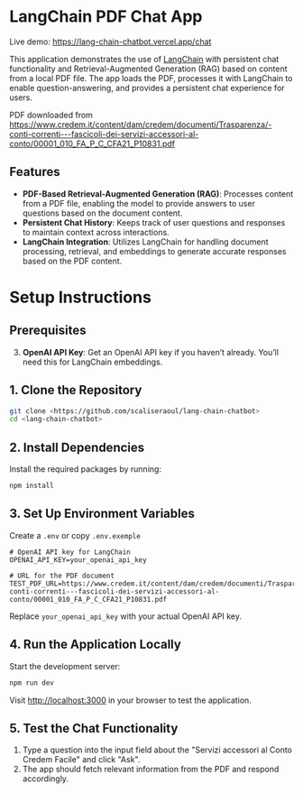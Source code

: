# LangChain PDF Chat App

Live demo: https://lang-chain-chatbot.vercel.app/chat

This application demonstrates the use of [LangChain](https://github.com/hwchase17/langchain) with persistent chat functionality and Retrieval-Augmented Generation (RAG) based on content from a local PDF file. The app loads the PDF, processes it with LangChain to enable question-answering, and provides a persistent chat experience for users. 

PDF downloaded from https://www.credem.it/content/dam/credem/documenti/Trasparenza/-conti-correnti---fascicoli-dei-servizi-accessori-al-conto/00001_010_FA_P_C_CFA21_P10831.pdf

## Features

- **PDF-Based Retrieval-Augmented Generation (RAG)**: Processes content from a PDF file, enabling the model to provide answers to user questions based on the document content.
- **Persistent Chat History**: Keeps track of user questions and responses to maintain context across interactions.
- **LangChain Integration**: Utilizes LangChain for handling document processing, retrieval, and embeddings to generate accurate responses based on the PDF content.

# Setup Instructions

## Prerequisites

3. **OpenAI API Key**: Get an OpenAI API key if you haven’t already. You’ll need this for LangChain embeddings.

## 1. Clone the Repository

```bash
git clone <https://github.com/scaliseraoul/lang-chain-chatbot>
cd <lang-chain-chatbot>
```

## 2. Install Dependencies

Install the required packages by running:

```bash
npm install
```

## 3. Set Up Environment Variables

Create a `.env` or copy `.env.exemple`

```plaintext
# OpenAI API key for LangChain
OPENAI_API_KEY=your_openai_api_key

# URL for the PDF document
TEST_PDF_URL=https://www.credem.it/content/dam/credem/documenti/Trasparenza/-conti-correnti---fascicoli-dei-servizi-accessori-al-conto/00001_010_FA_P_C_CFA21_P10831.pdf
```

Replace `your_openai_api_key` with your actual OpenAI API key.


## 4. Run the Application Locally

Start the development server:

```bash
npm run dev
```

Visit [http://localhost:3000](http://localhost:3000) in your browser to test the application.

## 5. Test the Chat Functionality

1. Type a question into the input field about the "Servizi accessori al Conto Credem Facile" and click "Ask".
2. The app should fetch relevant information from the PDF and respond accordingly.